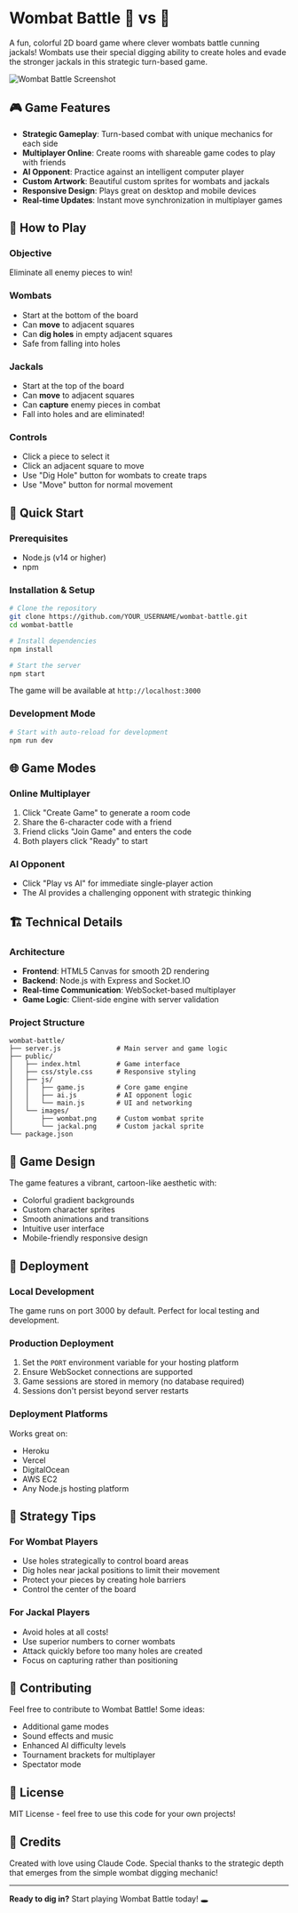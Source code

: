 # Wombat Battle 🦫 vs 🐺

A fun, colorful 2D board game where clever wombats battle cunning jackals! Wombats use their special digging ability to create holes and evade the stronger jackals in this strategic turn-based game.

![Wombat Battle Screenshot](screenshot.jpg)

## 🎮 Game Features

- **Strategic Gameplay**: Turn-based combat with unique mechanics for each side
- **Multiplayer Online**: Create rooms with shareable game codes to play with friends
- **AI Opponent**: Practice against an intelligent computer player
- **Custom Artwork**: Beautiful custom sprites for wombats and jackals
- **Responsive Design**: Plays great on desktop and mobile devices
- **Real-time Updates**: Instant move synchronization in multiplayer games

## 🎯 How to Play

### Objective
Eliminate all enemy pieces to win!

### Wombats
- Start at the bottom of the board
- Can **move** to adjacent squares
- Can **dig holes** in empty adjacent squares
- Safe from falling into holes

### Jackals  
- Start at the top of the board
- Can **move** to adjacent squares
- Can **capture** enemy pieces in combat
- Fall into holes and are eliminated!

### Controls
- Click a piece to select it
- Click an adjacent square to move
- Use "Dig Hole" button for wombats to create traps
- Use "Move" button for normal movement

## 🚀 Quick Start

### Prerequisites
- Node.js (v14 or higher)
- npm

### Installation & Setup
```bash
# Clone the repository
git clone https://github.com/YOUR_USERNAME/wombat-battle.git
cd wombat-battle

# Install dependencies
npm install

# Start the server
npm start
```

The game will be available at `http://localhost:3000`

### Development Mode
```bash
# Start with auto-reload for development
npm run dev
```

## 🌐 Game Modes

### Online Multiplayer
1. Click "Create Game" to generate a room code
2. Share the 6-character code with a friend
3. Friend clicks "Join Game" and enters the code
4. Both players click "Ready" to start

### AI Opponent
- Click "Play vs AI" for immediate single-player action
- The AI provides a challenging opponent with strategic thinking

## 🏗️ Technical Details

### Architecture
- **Frontend**: HTML5 Canvas for smooth 2D rendering
- **Backend**: Node.js with Express and Socket.IO
- **Real-time Communication**: WebSocket-based multiplayer
- **Game Logic**: Client-side engine with server validation

### Project Structure
```
wombat-battle/
├── server.js              # Main server and game logic
├── public/
│   ├── index.html         # Game interface
│   ├── css/style.css      # Responsive styling
│   ├── js/
│   │   ├── game.js        # Core game engine
│   │   ├── ai.js          # AI opponent logic
│   │   └── main.js        # UI and networking
│   └── images/
│       ├── wombat.png     # Custom wombat sprite
│       └── jackal.png     # Custom jackal sprite
└── package.json
```

## 🎨 Game Design

The game features a vibrant, cartoon-like aesthetic with:
- Colorful gradient backgrounds
- Custom character sprites
- Smooth animations and transitions
- Intuitive user interface
- Mobile-friendly responsive design

## 🔧 Deployment

### Local Development
The game runs on port 3000 by default. Perfect for local testing and development.

### Production Deployment
1. Set the `PORT` environment variable for your hosting platform
2. Ensure WebSocket connections are supported
3. Game sessions are stored in memory (no database required)
4. Sessions don't persist beyond server restarts

### Deployment Platforms
Works great on:
- Heroku
- Vercel
- DigitalOcean
- AWS EC2
- Any Node.js hosting platform

## 🎲 Strategy Tips

### For Wombat Players
- Use holes strategically to control board areas
- Dig holes near jackal positions to limit their movement
- Protect your pieces by creating hole barriers
- Control the center of the board

### For Jackal Players
- Avoid holes at all costs!
- Use superior numbers to corner wombats
- Attack quickly before too many holes are created
- Focus on capturing rather than positioning

## 🤝 Contributing

Feel free to contribute to Wombat Battle! Some ideas:
- Additional game modes
- Sound effects and music
- Enhanced AI difficulty levels
- Tournament brackets for multiplayer
- Spectator mode

## 📝 License

MIT License - feel free to use this code for your own projects!

## 🎉 Credits

Created with love using Claude Code. Special thanks to the strategic depth that emerges from the simple wombat digging mechanic!

---

**Ready to dig in?** Start playing Wombat Battle today! 🕳️